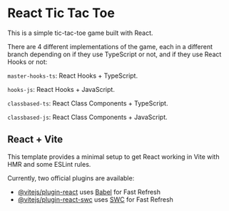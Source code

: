 # React Tic Tac Toe

This is a simple tic-tac-toe game built with React.

There are 4 different implementations of the game, each in a different branch depending on if they use TypeScript or not, and if they use React Hooks or not:

`master-hooks-ts`: React Hooks + TypeScript.

`hooks-js`: React Hooks + JavaScript.

`classbased-ts`: React Class Components + TypeScript.

`classbased-js`: React Class Components + JavaScript.

## React + Vite

This template provides a minimal setup to get React working in Vite with HMR and some ESLint rules.

Currently, two official plugins are available:

- [@vitejs/plugin-react](https://github.com/vitejs/vite-plugin-react/blob/main/packages/plugin-react/README.md) uses [Babel](https://babeljs.io/) for Fast Refresh
- [@vitejs/plugin-react-swc](https://github.com/vitejs/vite-plugin-react-swc) uses [SWC](https://swc.rs/) for Fast Refresh
